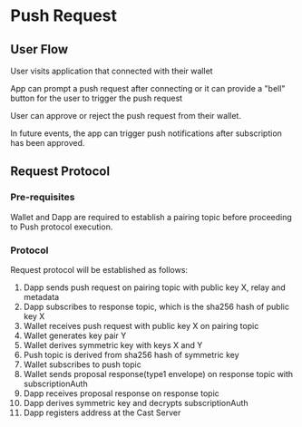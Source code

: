 # Push Request

## User Flow

User visits application that connected with their wallet

App can prompt a push request after connecting or it can provide a "bell" button for the user to trigger the push request

User can approve or reject the push request from their wallet.

In future events, the app can trigger push notifications after subscription has been approved.

## Request Protocol

### Pre-requisites

Wallet and Dapp are required to establish a pairing topic before proceeding to Push protocol execution.

### Protocol

Request protocol will be established as follows:

1. Dapp sends push request on pairing topic with public key X, relay and metadata
2. Dapp subscribes to response topic, which is the sha256 hash of public key X
3. Wallet receives push request with public key X on pairing topic
4. Wallet generates key pair Y
5. Wallet derives symmetric key with keys X and Y
6. Push topic is derived from sha256 hash of symmetric key 
7. Wallet subscribes to push topic 
8. Wallet sends proposal response(type1 envelope) on response topic with subscriptionAuth
9. Dapp receives proposal response on response topic
10. Dapp derives symmetric key and decrypts subscriptionAuth
11. Dapp registers address at the Cast Server
 
